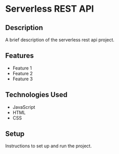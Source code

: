# Serverless REST API

## Description

A brief description of the serverless rest api project.

## Features

- Feature 1
- Feature 2
- Feature 3

## Technologies Used

- JavaScript
- HTML
- CSS

## Setup

Instructions to set up and run the project.
